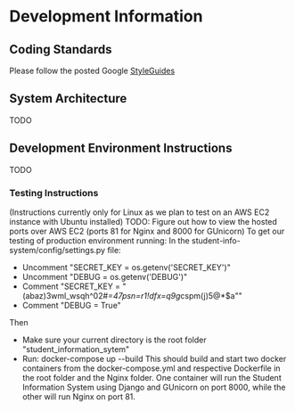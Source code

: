 # Development Information

## Coding Standards

Please follow the posted Google [StyleGuides](https://google.github.io/styleguide/)

## System Architecture
TODO

## Development Environment Instructions
TODO

### Testing Instructions
(Instructions currently only for Linux as we plan to test on an AWS EC2 instance with Ubuntu installed)
TODO: Figure out how to view the hosted ports over AWS EC2 (ports 81 for Nginx and 8000 for GUnicorn)
To get our testing of production environment running:
In the student-info-system/config/settings.py file:
* Uncomment  "SECRET_KEY = os.getenv('SECRET_KEY')"
* Uncomment  "DEBUG = os.getenv('DEBUG')"
* Comment "SECRET_KEY = "(abaz)3wml_wsqh^02#*=47psn=r1!dfx=q9g*cspm(j)5@*$a""
* Comment "DEBUG = True"

Then
* Make sure your current directory is the root folder "student_information_sytem"
* Run: docker-compose up --build
This should build and start two docker containers from the docker-compose.yml and respective Dockerfile in the root folder and the Nginx folder.
One container will run the Student Information System using Django and GUnicorn on port 8000, while the other will run Nginx on port 81.

